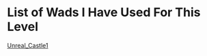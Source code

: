 # List of Wads I Have Used For This Level

[Unreal_Castle1](https://github.com/CrazyPhrog/Dreadful-Tower/blob/main/Unreal_Castle1.zip)


